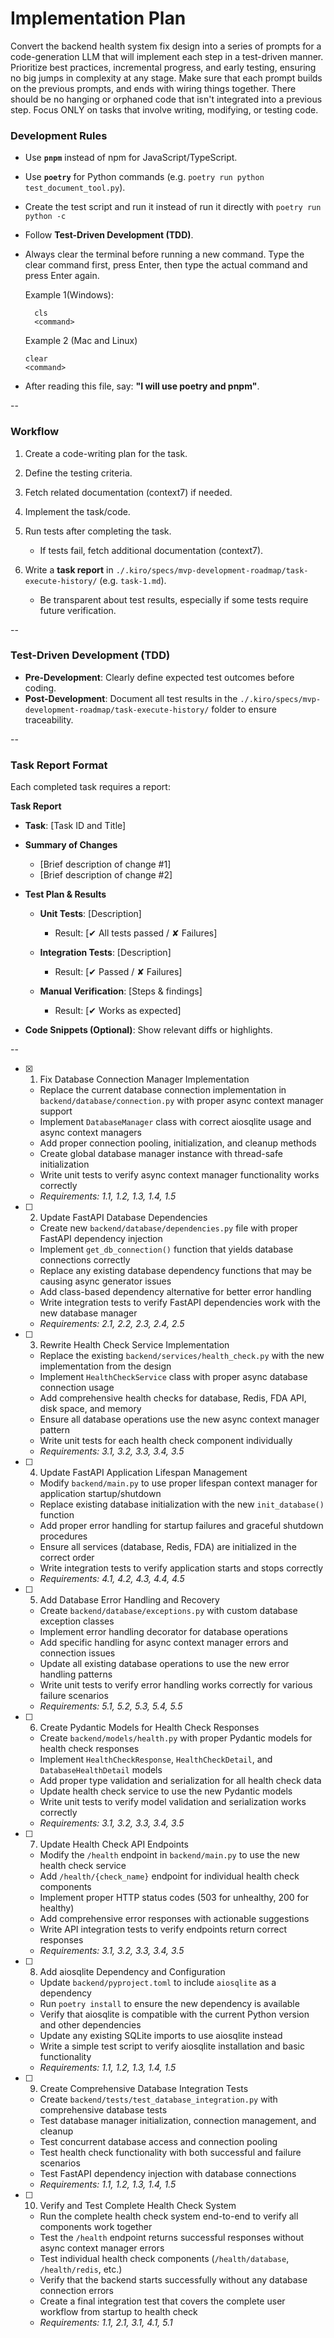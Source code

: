 # Implementation Plan

Convert the backend health system fix design into a series of prompts for a code-generation LLM that will implement each step in a test-driven manner. Prioritize best practices, incremental progress, and early testing, ensuring no big jumps in complexity at any stage. Make sure that each prompt builds on the previous prompts, and ends with wiring things together. There should be no hanging or orphaned code that isn't integrated into a previous step. Focus ONLY on tasks that involve writing, modifying, or testing code.

### Development Rules

- Use **`pnpm`** instead of npm for JavaScript/TypeScript.
- Use **`poetry`** for Python commands (e.g. `poetry run python test_document_tool.py`).
- Create the test script and run it instead of run it directly with `poetry run python -c`
- Follow **Test-Driven Development (TDD)**.
- Always clear the terminal before running a new command. Type the clear command first, press Enter, then type the actual command and press Enter again.

  Example 1(Windows):

  ```
    cls
    <command>
  ```

  Example 2 (Mac and Linux)

  ```
  clear
  <command>
  ```

- After reading this file, say: **"I will use poetry and pnpm"**.

--

### Workflow

1. Create a code-writing plan for the task.
2. Define the testing criteria.
3. Fetch related documentation (context7) if needed.
4. Implement the task/code.
5. Run tests after completing the task.

   - If tests fail, fetch additional documentation (context7).

6. Write a **task report** in `./.kiro/specs/mvp-development-roadmap/task-execute-history/` (e.g. `task-1.md`).

   - Be transparent about test results, especially if some tests require future verification.

--

### Test-Driven Development (TDD)

- **Pre-Development**: Clearly define expected test outcomes before coding.
- **Post-Development**: Document all test results in the `./.kiro/specs/mvp-development-roadmap/task-execute-history/` folder to ensure traceability.

--

### Task Report Format

Each completed task requires a report:

**Task Report**

- **Task**: \[Task ID and Title]
- **Summary of Changes**

  - \[Brief description of change #1]
  - \[Brief description of change #2]

- **Test Plan & Results**

  - **Unit Tests**: \[Description]

    - Result: \[✔ All tests passed / ✘ Failures]

  - **Integration Tests**: \[Description]

    - Result: \[✔ Passed / ✘ Failures]

  - **Manual Verification**: \[Steps & findings]

    - Result: \[✔ Works as expected]

- **Code Snippets (Optional)**: Show relevant diffs or highlights.

--

- [x] 1. Fix Database Connection Manager Implementation

  - Replace the current database connection implementation in `backend/database/connection.py` with proper async context manager support
  - Implement `DatabaseManager` class with correct aiosqlite usage and async context managers
  - Add proper connection pooling, initialization, and cleanup methods
  - Create global database manager instance with thread-safe initialization
  - Write unit tests to verify async context manager functionality works correctly
  - _Requirements: 1.1, 1.2, 1.3, 1.4, 1.5_

- [ ] 2. Update FastAPI Database Dependencies

  - Create new `backend/database/dependencies.py` file with proper FastAPI dependency injection
  - Implement `get_db_connection()` function that yields database connections correctly
  - Replace any existing database dependency functions that may be causing async generator issues
  - Add class-based dependency alternative for better error handling
  - Write integration tests to verify FastAPI dependencies work with the new database manager
  - _Requirements: 2.1, 2.2, 2.3, 2.4, 2.5_

- [ ] 3. Rewrite Health Check Service Implementation

  - Replace the existing `backend/services/health_check.py` with the new implementation from the design
  - Implement `HealthCheckService` class with proper async database connection usage
  - Add comprehensive health checks for database, Redis, FDA API, disk space, and memory
  - Ensure all database operations use the new async context manager pattern
  - Write unit tests for each health check component individually
  - _Requirements: 3.1, 3.2, 3.3, 3.4, 3.5_

- [ ] 4. Update FastAPI Application Lifespan Management

  - Modify `backend/main.py` to use proper lifespan context manager for application startup/shutdown
  - Replace existing database initialization with the new `init_database()` function
  - Add proper error handling for startup failures and graceful shutdown procedures
  - Ensure all services (database, Redis, FDA) are initialized in the correct order
  - Write integration tests to verify application starts and stops correctly
  - _Requirements: 4.1, 4.2, 4.3, 4.4, 4.5_

- [ ] 5. Add Database Error Handling and Recovery

  - Create `backend/database/exceptions.py` with custom database exception classes
  - Implement error handling decorator for database operations
  - Add specific handling for async context manager errors and connection issues
  - Update all existing database operations to use the new error handling patterns
  - Write unit tests to verify error handling works correctly for various failure scenarios
  - _Requirements: 5.1, 5.2, 5.3, 5.4, 5.5_

- [ ] 6. Create Pydantic Models for Health Check Responses

  - Create `backend/models/health.py` with proper Pydantic models for health check responses
  - Implement `HealthCheckResponse`, `HealthCheckDetail`, and `DatabaseHealthDetail` models
  - Add proper type validation and serialization for all health check data
  - Update health check service to use the new Pydantic models
  - Write unit tests to verify model validation and serialization works correctly
  - _Requirements: 3.1, 3.2, 3.3, 3.4, 3.5_

- [ ] 7. Update Health Check API Endpoints

  - Modify the `/health` endpoint in `backend/main.py` to use the new health check service
  - Add `/health/{check_name}` endpoint for individual health check components
  - Implement proper HTTP status codes (503 for unhealthy, 200 for healthy)
  - Add comprehensive error responses with actionable suggestions
  - Write API integration tests to verify endpoints return correct responses
  - _Requirements: 3.1, 3.2, 3.3, 3.4, 3.5_

- [ ] 8. Add aiosqlite Dependency and Configuration

  - Update `backend/pyproject.toml` to include `aiosqlite` as a dependency
  - Run `poetry install` to ensure the new dependency is available
  - Verify that aiosqlite is compatible with the current Python version and other dependencies
  - Update any existing SQLite imports to use aiosqlite instead
  - Write a simple test script to verify aiosqlite installation and basic functionality
  - _Requirements: 1.1, 1.2, 1.3, 1.4, 1.5_

- [ ] 9. Create Comprehensive Database Integration Tests

  - Create `backend/tests/test_database_integration.py` with comprehensive database tests
  - Test database manager initialization, connection management, and cleanup
  - Test concurrent database access and connection pooling
  - Test health check functionality with both successful and failure scenarios
  - Test FastAPI dependency injection with database connections
  - _Requirements: 1.1, 1.2, 1.3, 1.4, 1.5_

- [ ] 10. Verify and Test Complete Health Check System
  - Run the complete health check system end-to-end to verify all components work together
  - Test the `/health` endpoint returns successful responses without async context manager errors
  - Test individual health check components (`/health/database`, `/health/redis`, etc.)
  - Verify that the backend starts successfully without any database connection errors
  - Create a final integration test that covers the complete user workflow from startup to health check
  - _Requirements: 1.1, 2.1, 3.1, 4.1, 5.1_
